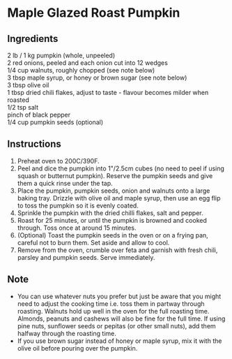 # Maple Glazed Roast Pumpkin

## Ingredients
2 lb / 1 kg pumpkin (whole, unpeeled)  
2 red onions, peeled and each onion cut into 12 wedges  
1/4 cup walnuts, roughly chopped (see note below)  
3 tbsp maple syrup, or honey or brown sugar (see note below)  
3 tbsp olive oil  
1 tbsp dried chili flakes, adjust to taste - flavour becomes milder when roasted  
1/2 tsp salt  
pinch of black pepper  
1/4 cup pumpkin seeds (optional)  

## Instructions
1. Preheat oven to 200C/390F.
2. Peel and dice the pumpkin into 1"/2.5cm cubes (no need to peel if using squash or butternut pumpkin). Reserve the pumpkin seeds and give them a quick rinse under the tap.
3. Place the pumpkin, pumpkin seeds, onion and walnuts onto a large baking tray. Drizzle with olive oil and maple syrup, then use an egg flip to toss the pumpkin so it is evenly coated.
4. Sprinkle the pumpkin with the dried chilli flakes, salt and pepper.
5. Roast for 25 minutes, or until the pumpkin is browned and cooked through. Toss once at around 15 minutes.
6. (Optional) Toast the pumpkin seeds in the oven or on a frying pan, careful not to burn them. Set aside and allow to cool.
7. Remove from the oven, crumble over feta and garnish with fresh chili, parsley and pumpkin seeds. Serve immediately.

## Note

* You can use whatever nuts you prefer but just be aware that you might need to adjust the cooking time i.e. toss them in partway through roasting. Walnuts hold up well in the oven for the full roasting time. Almonds, peanuts and cashews will also be fine for the full time. If using pine nuts, sunflower seeds or pepitas (or other small nuts), add them halfway through the roasting time.
* If you use brown sugar instead of honey or maple syrup, mix it with the olive oil before pouring over the pumpkin.
